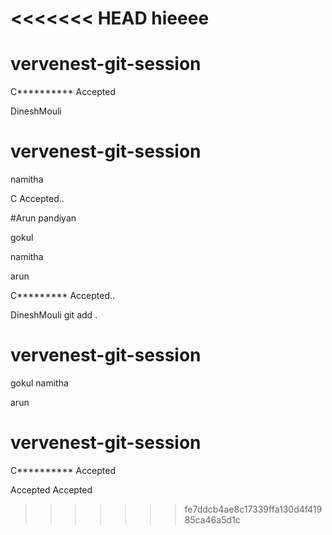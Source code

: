 <<<<<<< HEAD
hieeee
=======

# vervenest-git-session






C********** Accepted



DineshMouli


# vervenest-git-session



namitha

C Accepted..




#Arun pandiyan

gokul

namitha

arun

C********* Accepted..



DineshMouli
git add .


# vervenest-git-session
gokul
namitha

arun

# vervenest-git-session

C********** Accepted

 Accepted
 Accepted
>>>>>>> fe7ddcb4ae8c17339ffa130d4f41985ca46a5d1c
